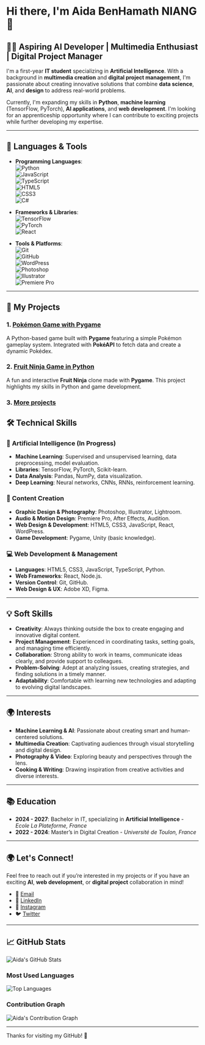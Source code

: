# Hi there, I'm Aida BenHamath NIANG 👋

## 👩‍💻 Aspiring AI Developer | Multimedia Enthusiast | Digital Project Manager

I'm a first-year **IT student** specializing in **Artificial Intelligence**. With a background in **multimedia creation** and **digital project management**, I'm passionate about creating innovative solutions that combine **data science**, **AI**, and **design** to address real-world problems.

Currently, I'm expanding my skills in **Python**, **machine learning** (TensorFlow, PyTorch), **AI applications**, and **web development**. I'm looking for an apprenticeship opportunity where I can contribute to exciting projects while further developing my expertise.

---

## 🔧 Languages & Tools

- **Programming Languages**:  
  ![Python](https://img.shields.io/badge/Python-%233776AB.svg?style=for-the-badge&logo=python&logoColor=white)  
  ![JavaScript](https://img.shields.io/badge/JavaScript-%23F7DF1E.svg?style=for-the-badge&logo=javascript&logoColor=black)  
  ![TypeScript](https://img.shields.io/badge/TypeScript-%23007ACC.svg?style=for-the-badge&logo=typescript&logoColor=white)  
  ![HTML5](https://img.shields.io/badge/HTML5-%23E34F26.svg?style=for-the-badge&logo=html5&logoColor=white)  
  ![CSS3](https://img.shields.io/badge/CSS3-%231572B6.svg?style=for-the-badge&logo=css3&logoColor=white)  
  ![C#](https://img.shields.io/badge/C%23-%23239120.svg?style=for-the-badge&logo=csharp&logoColor=white)

- **Frameworks & Libraries**:  
  ![TensorFlow](https://img.shields.io/badge/TensorFlow-%23FF6F00.svg?style=for-the-badge&logo=tensorflow&logoColor=white)  
  ![PyTorch](https://img.shields.io/badge/PyTorch-%23EE4C2C.svg?style=for-the-badge&logo=pytorch&logoColor=white)  
  ![React](https://img.shields.io/badge/React-%2300D9D6.svg?style=for-the-badge&logo=react&logoColor=white)

- **Tools & Platforms**:  
  ![Git](https://img.shields.io/badge/Git-%23F05033.svg?style=for-the-badge&logo=git&logoColor=white)  
  ![GitHub](https://img.shields.io/badge/GitHub-%23121011.svg?style=for-the-badge&logo=github&logoColor=white)  
  ![WordPress](https://img.shields.io/badge/WordPress-%23117AC9.svg?style=for-the-badge&logo=wordpress&logoColor=white)  
  ![Photoshop](https://img.shields.io/badge/Photoshop-%2300A9E0.svg?style=for-the-badge&logo=adobephotoshop&logoColor=white)  
  ![Illustrator](https://img.shields.io/badge/Illustrator-%23FF9A00.svg?style=for-the-badge&logo=adobeillustrator&logoColor=white)  
  ![Premiere Pro](https://img.shields.io/badge/Premiere%20Pro-%23FF7A00.svg?style=for-the-badge&logo=adobepremierepro&logoColor=white)

---

## 🚀 My Projects

### 1. [Pokémon Game with Pygame](https://github.com/aida-niang/pokemon)
A Python-based game built with **Pygame** featuring a simple Pokémon gameplay system. Integrated with **PokéAPI** to fetch data and create a dynamic Pokédex.

### 2. [Fruit Ninja Game in Python](https://github.com/aida-niang/typing-game)
A fun and interactive **Fruit Ninja** clone made with **Pygame**. This project highlights my skills in Python and game development.

### 3. [More projects](https://github.com/aida-niang?tab=repositories/)

## 🛠️ Technical Skills

### 🔬 **Artificial Intelligence** (In Progress)
- **Machine Learning**: Supervised and unsupervised learning, data preprocessing, model evaluation.
- **Libraries**: TensorFlow, PyTorch, Scikit-learn.
- **Data Analysis**: Pandas, NumPy, data visualization.
- **Deep Learning**: Neural networks, CNNs, RNNs, reinforcement learning.

### 🎨 **Content Creation**
- **Graphic Design & Photography**: Photoshop, Illustrator, Lightroom.
- **Audio & Motion Design**: Premiere Pro, After Effects, Audition.
- **Web Design & Development**: HTML5, CSS3, JavaScript, React, WordPress.
- **Game Development**: Pygame, Unity (basic knowledge).

### 💻 **Web Development & Management**
- **Languages**: HTML5, CSS3, JavaScript, TypeScript, Python.
- **Web Frameworks**: React, Node.js.
- **Version Control**: Git, GitHub.
- **Web Design & UX**: Adobe XD, Figma.

---

## 💡 Soft Skills

- **Creativity**: Always thinking outside the box to create engaging and innovative digital content.
- **Project Management**: Experienced in coordinating tasks, setting goals, and managing time efficiently.
- **Collaboration**: Strong ability to work in teams, communicate ideas clearly, and provide support to colleagues.
- **Problem-Solving**: Adept at analyzing issues, creating strategies, and finding solutions in a timely manner.
- **Adaptability**: Comfortable with learning new technologies and adapting to evolving digital landscapes.

---

## 🌍 Interests

- **Machine Learning & AI**: Passionate about creating smart and human-centered solutions.
- **Multimedia Creation**: Captivating audiences through visual storytelling and digital design.
- **Photography & Video**: Exploring beauty and perspectives through the lens.
- **Cooking & Writing**: Drawing inspiration from creative activities and diverse interests.

---

## 📚 Education

- **2024 - 2027**: Bachelor in IT, specializing in **Artificial Intelligence** - *Ecole La Plateforme, France*
- **2022 - 2024**: Master’s in Digital Creation - *Université de Toulon, France*

---

## 🌍 Let's Connect!

Feel free to reach out if you’re interested in my projects or if you have an exciting **AI**, **web development**, or **digital project** collaboration in mind!

- 📧 [Email](mailto:aidam.niang@gmail.com)
- 💼 [LinkedIn](https://www.linkedin.com/in/aidabenhamathn)
- 📸 [Instagram](https://www.instagram.com/african_hijab)
- 🐦 [Twitter](https://twitter.com/aidabenhamathn)

---

## 📈 GitHub Stats

![Aida's GitHub Stats](https://github-readme-stats.vercel.app/api?username=aida-niang&show_icons=true&hide_title=true&count_private=true&theme=radical)

### Most Used Languages

![Top Languages](https://github-readme-stats.vercel.app/api/top-langs/?username=aida-niang&layout=compact&theme=radical)

### Contribution Graph

![Aida's Contribution Graph](https://github-readme-activity-graph.vercel.app/graph?username=aida-niang&theme=radical)

---

Thanks for visiting my GitHub! 👋
